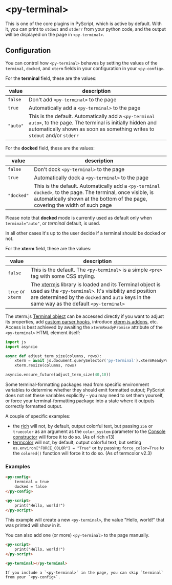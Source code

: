 # &lt;py-terminal&gt;

This is one of the core plugins in PyScript, which is active by default. With it, you can print to `stdout` and `stderr` from your python code, and the output will be displayed on the page in `<py-terminal>`.

## Configuration

You can control how `<py-terminal>` behaves by setting the values of the `terminal`, `docked`, and `xterm` fields in your configuration in your `<py-config>`.

For the **terminal** field, these are the values:

| value | description |
|-------|-------------|
| `false` | Don't add `<py-terminal>` to the page |
| `true` | Automatically add a `<py-terminal>` to the page |
| `"auto"` | This is the default. Automatically add a `<py-terminal auto>`, to the page. The terminal is initially hidden and automatically shown as soon as something writes to `stdout` and/or `stderr` |

For the **docked** field, these are the values:

| value | description |
|-------|-------------|
| `false` | Don't dock `<py-terminal>` to the page |
| `true` | Automatically dock a `<py-terminal>` to the page |
| `"docked"` | This is the default. Automatically add a `<py-terminal docked>`, to the page. The terminal, once visible, is automatically shown at the bottom of the page, covering the width of such page |

Please note that **docked** mode is currently used as default only when `terminal="auto"`, or *terminal* default, is used.

In all other cases it's up to the user decide if a terminal should be docked or not.

For the **xterm** field, these are the values:

| value | description |
|-------|-------------|
| `false` | This is the default. The `<py-terminal>` is a simple `<pre>` tag with some CSS styling. |
| `true` or `xterm` | The [xtermjs](http://xtermjs.org/) library is loaded and its Terminal object is used as the `<py-terminal>`. It's visibility and position are determined by the  `docked` and `auto` keys in the same way as the default `<py-terminal>` |

The xterm.js [Terminal object](http://xtermjs.org/docs/api/terminal/classes/terminal/) can be accessed directly if you want to adjust its properties, add [custom parser hooks](http://xtermjs.org/docs/guides/hooks/), introduce [xterm.js addons](http://xtermjs.org/docs/guides/using-addons/), etc. Access is best achieved by awaiting the `xtermReadyPromise` attribute of the `<py-terminal>` HTML element itself:

```python
import js
import asyncio

async def adjust_term_size(columns, rows):
    xterm = await js.document.querySelector('py-terminal').xtermReadyPromise
    xterm.resize(columns, rows)

asyncio.ensure_future(adjust_term_size(40,10))
```

Some terminal-formatting packages read from specific environment variables to determine whether they should emit formatted output; PyScript does not set these variables explicitly - you may need to set them yourself, or force your terminal-formatting package into a state where it outputs correctly formatted output.

A couple of specific examples:
 - the [rich](https://github.com/Textualize/rich) will not, by default, output colorful text, but passing `256` or `truecolor` as an argument as the `color_system` parameter to the [Console constructor](https://rich.readthedocs.io/en/stable/reference/console.html#rich.console.Console) will force it to do so. (As of rich v13)
 - [termcolor](https://github.com/termcolor/termcolor) will not, by default, output colorful text, but setting `os.environ["FORCE_COLOR"] = "True"` or by passing `force_color=True` to the `colored()` function will force it to do so. (As of termcolor v2.3)

### Examples

```html
<py-config>
    terminal = true
    docked = false
</py-config>

<py-script>
    print("Hello, world!")
</py-script>
```

This example will create a new `<py-terminal>`, the value "Hello, world!" that was printed will show in it.

You can also add one (or more) `<py-terminal>` to the page manually.

```html
<py-script>
    print("Hello, world!")
</py-script>

<py-terminal></py-terminal>
```

```{note}
If you include a `<py-terminal>` in the page, you can skip `terminal` from your `<py-config>`.
```
